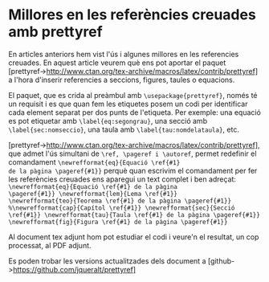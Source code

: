 # Millores en les referències creuades amb prettyref

En articles anteriors hem vist l'ús i algunes millores en les referencies creuades. En aquest article veurem què ens pot aportar el paquet [prettyref->http://www.ctan.org/tex-archive/macros/latex/contrib/prettyref] a l'hora d'inserir referencies a seccions, figures, taules o equacions.

El paquet, que es crida al preàmbul amb <code>\usepackage{prettyref}</code>, només té un requisit i es que quan fem les etiquetes posem un codi per identificar cada element separat per dos punts de l'etiqueta. Per exemple: una equació es pot etiquetar amb <code>\label{eq:segongrau}</code>, una secció amb <code>\label{sec:nomseccio}</code>, una taula amb <code>\label{tau:nomdelataula}</code>, etc.

[prettyref->http://www.ctan.org/tex-archive/macros/latex/contrib/prettyref], que admet l'ús simultani de <code>\ref, \pageref i \autoref</code>, permet redefinir el comandament <code>\newrefformat{eq}{Equació \ref{#1} de la pàgina \pageref{#1}}</code> perquè quan escrivim el comandament per fer les referències creuades ens aparegui un text complet i ben adreçat:
<code>
\newrefformat{eq}{Equació \ref{#1} de la pàgina \pageref{#1}}
\newrefformat{lem}{Lema \ref{#1}}
\newrefformat{teo}{Teorema \ref{#1} de la pàgina \pageref{#1}}
%\newrefformat{cap}{Capítol \ref{#1}}
\newrefformat{sec}{Secció \ref{#1}}
\newrefformat{tau}{Taula \ref{#1} de la pàgina \pageref{#1}}
\newrefformat{fig}{Figura \ref{#1} de la pàgina \pageref{#1}}
</code>

Al document tex adjunt hom pot estudiar el codi i veure'n el resultat, un cop processat, al PDF adjunt.

Es poden trobar les versions actualitzades dels document a [github->https://github.com/jqueralt/prettyref]


